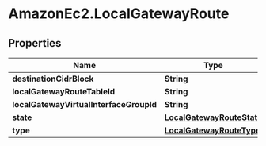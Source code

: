 # AmazonEc2.LocalGatewayRoute

## Properties

Name | Type | Description | Notes
------------ | ------------- | ------------- | -------------
**destinationCidrBlock** | **String** |  | [optional] 
**localGatewayRouteTableId** | **String** |  | [optional] 
**localGatewayVirtualInterfaceGroupId** | **String** |  | [optional] 
**state** | [**LocalGatewayRouteState**](LocalGatewayRouteState.md) |  | [optional] 
**type** | [**LocalGatewayRouteType**](LocalGatewayRouteType.md) |  | [optional] 



